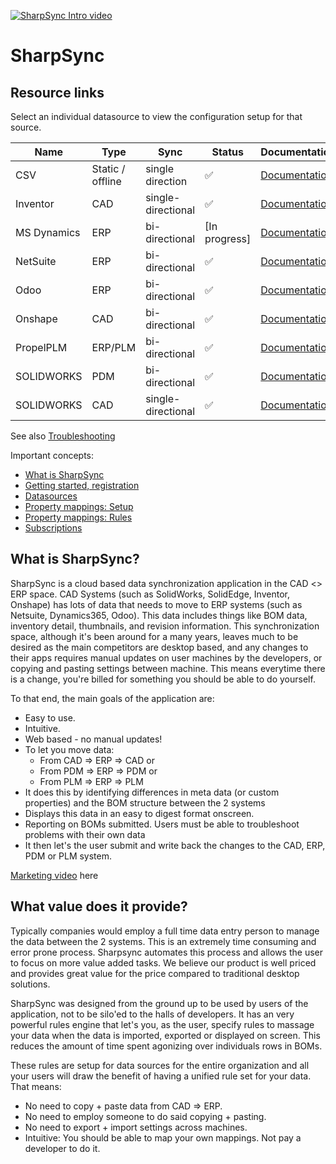 [![SharpSync Intro video](https://sharpsync.net/wp-content/uploads/2024/01/SharpSync_Home_Banner-1200x313.png)](https://sharpsync.net/wp-content/uploads/2024/06/SharpSync-Promo-1.mp4)
# SharpSync
 
 ## Resource links
Select an individual datasource to view the configuration setup for that source.

 
|Name|Type|Sync|Status|Documentation|
|---|---|---|----|----|
|CSV|Static / offline|single direction|:white_check_mark:|[Documentation](datasources/csv/markdown/csv-setup.md)|
|Inventor|CAD|single-directional|:white_check_mark:|[Documentation](datasources/inventor/markdown/readme.md)|
|MS Dynamics|ERP|bi-directional|[In progress]|[Documentation](datasources/ms-dynamics/readme.md)|
|NetSuite|ERP|bi-directional|:white_check_mark:|[Documentation](https://sharpsync.gitbook.io/sharpsync/data-sources/netsuite)|
|Odoo|ERP|bi-directional|:white_check_mark:|[Documentation](https://sharpsync.gitbook.io/sharpsync/data-sources/odoo)|
|Onshape|CAD|bi-directional|:white_check_mark:|[Documentation](https://sharpsync.gitbook.io/sharpsync/data-sources/onshape)|
|PropelPLM|ERP/PLM|bi-directional|:white_check_mark:|[Documentation](https://sharpsync.gitbook.io/sharpsync/data-sources/propelplm)|
|SOLIDWORKS|PDM|bi-directional|:white_check_mark:|[Documentation](https://sharpsync.gitbook.io/sharpsync/data-sources/solidworks-pdm)|
|SOLIDWORKS|CAD|single-directional|:white_check_mark:|[Documentation](datasources/swx/readme.md)|

   
See also [Troubleshooting](datasources/troubleshooting_datasources.md)

 Important concepts:
 
* [What is SharpSync](#what-is-sharpsync)
* [Getting started, registration](https://sharpsync.gitbook.io/sharpsync/fundamentals/onboarding/registration)
* [Datasources](https://sharpsync.gitbook.io/sharpsync/data-sources/netsuite)
* [Property mappings: Setup](https://sharpsync.gitbook.io/sharpsync/fundamentals/property-mappings)
* [Property mappings: Rules](https://sharpsync.gitbook.io/sharpsync/fundamentals/rule-templates)
* [Subscriptions](https://sharpsync.gitbook.io/sharpsync/fundamentals/onboarding/subscription)


## What is SharpSync?

SharpSync is a cloud based data synchronization application in the CAD <> ERP space. 
CAD Systems (such as SolidWorks, SolidEdge, Inventor, Onshape) has lots of data that needs to move to ERP systems (such as Netsuite, Dynamics365, Odoo). This data includes things like BOM data, inventory detail, thumbnails, and revision information.
This synchronization space, although it's been around for a many years, leaves much to be desired as the main competitors are desktop based, and any changes to their apps requires manual updates on user machines by the developers, or copying and pasting settings between machine.
This means everytime there is a change, you're billed for something you should be able to do yourself.

To that end, the main goals of the application are:

* Easy to use.  
* Intuitive. 
* Web based - no manual updates!
* To let you move data:
  * From CAD => ERP => CAD or
  * From PDM => ERP => PDM or
  * From PLM => ERP => PLM
* It does this by identifying differences in meta data (or custom properties) and the BOM structure between the 2 systems
* Displays this data in an easy to digest format onscreen.
* Reporting on BOMs submitted. Users must be able to troubleshoot problems with their own data
* It then let's the user submit and write back the changes to the CAD, ERP, PDM or PLM system.

[Marketing video](https://sharpsync.net/wp-content/uploads/2024/06/SharpSync-Promo-1.mp4) here

##  What value does it provide?

Typically companies would employ a full time data entry person to manage the data between the 2 systems. This is an extremely time consuming and error prone process. Sharpsync automates this process and allows the user to focus on more value added tasks. We believe our product is well priced and provides great value for the price compared to traditional desktop solutions.

SharpSync was designed from the ground up to be used by users of the application, not to be silo'ed to the halls of developers. 
It has an very powerful rules engine that let's you, as the user, specify rules to massage your data when the data is imported, exported or displayed on screen.
This reduces the amount of time spent agonizing over individuals rows in BOMs.

These rules are setup for data sources for the entire organization and all your users will draw the benefit of having a unified rule set for your data. That means: 
* No need to copy + paste data from CAD => ERP.
* No need to employ someone to do said copying + pasting.
* No need to export + import settings across machines.
* Intuitive: You should be able to map your own mappings. Not pay a developer to do it.
  


